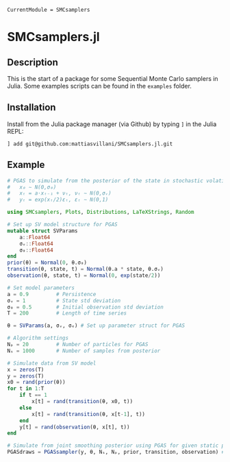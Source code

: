 ```@meta
CurrentModule = SMCsamplers
```

# SMCsamplers.jl

## Description

This is the start of a package for some Sequential Monte Carlo samplers in Julia. Some examples scripts can be found in the `examples` folder.

## Installation
Install from the Julia package manager (via Github) by typing `]` in the Julia REPL:
```
] add git@github.com:mattiasvillani/SMCsamplers.jl.git
```

## Example
```julia
# PGAS to simulate from the posterior of the state in stochastic volatility (SV) model:
#   x₀ ∼ N(0,σ₀)
#   xₜ = a⋅xₜ₋₁ + νₜ, νₜ ∼ N(0,σᵥ)
#   yₜ = exp(xₜ/2)εₜ, εₜ ∼ N(0,1)

using SMCsamplers, Plots, Distributions, LaTeXStrings, Random

# Set up SV model structure for PGAS
mutable struct SVParams 
    a::Float64
    σᵥ::Float64
    σ₀::Float64
end
prior(θ) = Normal(0, θ.σ₀)
transition(θ, state, t) = Normal(θ.a * state, θ.σᵥ)  
observation(θ, state, t) = Normal(0, exp(state/2))

# Set model parameters
a = 0.9         # Persistence
σᵥ = 1          # State std deviation
σ₀ = 0.5        # Initial observation std deviation
T = 200         # Length of time series

θ = SVParams(a, σᵥ, σₑ) # Set up parameter struct for PGAS

# Algorithm settings
Nₚ = 20         # Number of particles for PGAS
Nₛ = 1000       # Number of samples from posterior

# Simulate data from SV model
x = zeros(T)
y = zeros(T)
x0 = rand(prior(θ))
for t in 1:T
    if t == 1
        x[t] = rand(transition(θ, x0, t))
    else
        x[t] = rand(transition(θ, x[t-1], t))
    end
    y[t] = rand(observation(θ, x[t], t))
end 

# Simulate from joint smoothing posterior using PGAS for given static parameters
PGASdraws = PGASsampler(y, θ, Nₛ, Nₚ, prior, transition, observation) # returns (T, 1, Nₛ) array

```

